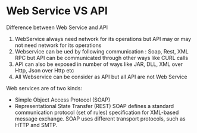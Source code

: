 Web Service VS API
==============

Difference between Web Service and API
1. WebService always need network for its operations but API may or may not need network for its operations
2. Webservice can be ued by following communication : Soap, Rest, XML RPC 
but API can be communicated through other ways like CURL calls
3. API can also be exposed in number of ways like JAR, DLL, XML over Http, Json over Http etc
4.  All Webservice can be consider as API but all API are not Web Service



Web services are of two kinds: 
- Simple Object Access Protocol (SOAP)
- Representational State Transfer (REST)
SOAP defines a standard communication protocol (set of rules) specification for XML-based message exchange. SOAP uses different transport protocols, such as HTTP and SMTP.
